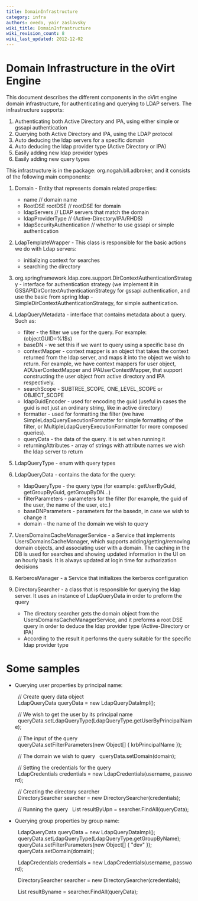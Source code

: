 ```yaml
---
title: DomainInfrastructure
category: infra
authors: ovedo, yair zaslavsky
wiki_title: DomainInfrastructure
wiki_revision_count: 8
wiki_last_updated: 2012-12-02
---
```


# Domain Infrastructure in the oVirt Engine

This document describes the different components in the oVirt engine domain infrastructure, for authenticating and querying to LDAP servers. The infrastructure supports:

1.  Authenticating both Active Directory and IPA, using either simple or gssapi authentication
2.  Querying both Active Directory and IPA, using the LDAP protocol
3.  Auto deducing the ldap servers for a specific domain
4.  Auto deducing the ldap provider type (Active Directory or IPA)
5.  Easily adding new ldap provider types
6.  Easily adding new query types

This infrastructure is in the package: org.nogah.bll.adbroker, and it consists of the following main components:

1.  Domain - Entity that represents domain related properties:
    -   name // domain name
    -   RootDSE rootDSE // rootDSE for domain
    -   ldapServers // LDAP servers that match the domain
    -   ldapProviderType // (Active-Directory/IPA/RHDS)
    -   ldapSecurityAuthentication // whether to use gssapi or simple authentication

2.  LdapTemplateWrapper - This class is responsible for the basic actions we do with Ldap servers:
    -   initializing context for searches
    -   searching the directory

3.  org.springframework.ldap.core.support.DirContextAuthenticationStrategy - interface for authentication strategy (we implement it in GSSAPIDirContextAuthenticationStrategy for gssapi authentication, and use the basic from spring ldap - SimpleDirContextAuthenticationStrategy, for simple authentication.
4.  LdapQueryMetadata - interface that contains metadata about a query. Such as:
    -   filter - the filter we use for the query. For example: (objectGUID=%1$s)
    -   baseDN - we set this if we want to query using a specific base dn
    -   contextMapper - context mapper is an object that takes the context returned from the ldap server, and maps it into the object we wish to return. For example, we have context mappers for user object, ADUserContextMapper and IPAUserContextMapper, that support constructing the user object from active directory and IPA respectively.
    -   searchScope - SUBTREE_SCOPE, ONE_LEVEL_SCOPE or OBJECT_SCOPE
    -   ldapGuidEncoder - used for encoding the guid (useful in cases the guid is not just an ordinary string, like in active directory)
    -   formatter - used for formatting the filter (we have SimpleLdapQueryExecutionFormatter for simple formatting of the filter, or MultipleLdapQueryExecutionFormatter for more composed queries).
    -   queryData - the data of the query. it is set when running it
    -   returningAttributes - array of strings with attribute names we wish the ldap server to return

5.  LdapQueryType - enum with query types
6.  LdapQueryData - contains the data for the query:
    -   ldapQueryType - the query type (for example: getUserByGuid, getGroupByGuid, getGroupByDN...)
    -   filterParameters - parameters for the filter (for example, the guid of the user, the name of the user, etc.)
    -   baseDNParameters - parameters for the basedn, in case we wish to change it
    -   domain - the name of the domain we wish to query

7.  UsersDomainsCacheManagerService - a Service that implements UsersDomainsCacheManager, which supports adding/getting/removing domain objects, and associating user with a domain. The caching in the DB is used for searches and showing updated information in the UI on an hourly basis. It is always updated at login time for authorization decisions
8.  KerberosManager - a Service that initializes the kerberos configuration
9.  DirectorySearcher - a class that is responsible for querying the ldap server. It uses an instance of LdapQueryData in order to preform the query
    -   The directory searcher gets the domain object from the UsersDomainsCacheManagerService, and it preforms a root DSE query in order to deduce the ldap provider type (Active-Directory or IPA)
    -   According to the result it performs the query suitable for the specific ldap provider type

# Some samples

*   Querying user properties by principal name:

        // Create query data object
        LdapQueryData queryData = new LdapQueryDataImpl();

        // We wish to get the user by its principal name
        queryData.setLdapQueryType(LdapQueryType.getUserByPrincipalName);

        // The input of the query
        queryData.setFilterParameters(new Object[] { krbPrincipalName });

        // The domain we wish to query
        queryData.setDomain(domain);

        // Setting the credentials for the query
        LdapCredentials credentials = new LdapCredentials(username, password);

        // Creating the directory searcher
        DirectorySearcher searcher = new DirectorySearcher(credentials);

        // Running the query
        List<AdUser> resultByUpn = searcher.FindAll(queryData);
       

*   Querying group properties by group name:

        LdapQueryData queryData = new LdapQueryDataImpl();
        queryData.setLdapQueryType(LdapQueryType.getGroupByName);
        queryData.setFilterParameters(new Object[] { "dev" });
        queryData.setDomain(domain);

        LdapCredentials credentials = new LdapCredentials(username, password);

        DirectorySearcher searcher = new DirectorySearcher(credentials);

        List<AdUser> resultByname = searcher.FindAll(queryData);
       
